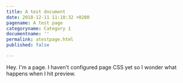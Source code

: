 ```yaml
---
title: A test document
date: 2018-12-11 11:10:32 +0200
pagename: A test page
categoryname: Category 1
documentname: ''
permalink: atestpage.html
published: false

---
```

Hey. I'm a page. I haven't configured page CSS yet so I wonder what happens when I hit preview.